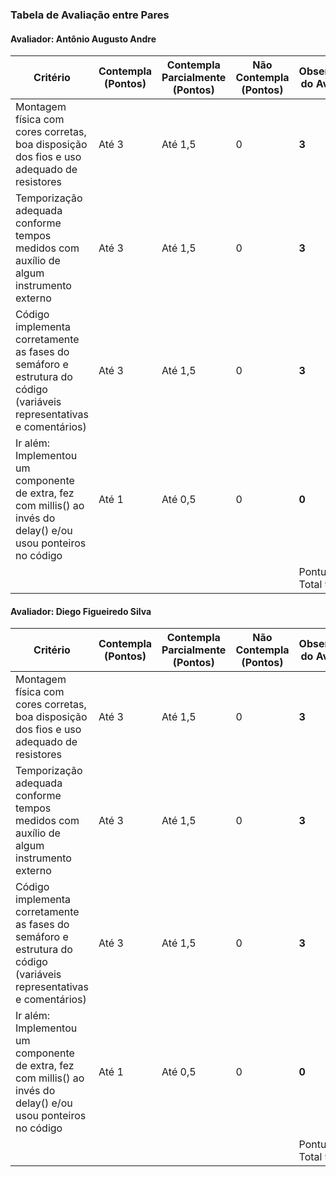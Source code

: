 ### Tabela de Avaliação entre Pares

#### Avaliador: Antônio Augusto Andre

| Critério                                                                                                            | Contempla (Pontos) | Contempla Parcialmente (Pontos) | Não Contempla (Pontos) | Observações do Avaliador |
| ------------------------------------------------------------------------------------------------------------------- | ------------------ | ------------------------------- | ---------------------- | ------------------------ |
| Montagem física com cores corretas, boa disposição dos fios e uso adequado de resistores                            | Até 3              | Até 1,5                         | 0                      | **3**                    |
| Temporização adequada conforme tempos medidos com auxílio de algum instrumento externo                              | Até 3              | Até 1,5                         | 0                      | **3**                    |
| Código implementa corretamente as fases do semáforo e estrutura do código (variáveis representativas e comentários) | Até 3              | Até 1,5                         | 0                      | **3**                    |
| Ir além: Implementou um componente de extra, fez com millis() ao invés do delay() e/ou usou ponteiros no código     | Até 1              | Até 0,5                         | 0                      | **0**                    |
|                                                                                                                     |                    |                                 |                        | Pontuação Total **9**    |

#### Avaliador: Diego Figueiredo Silva

| Critério                                                                                                            | Contempla (Pontos) | Contempla Parcialmente (Pontos) | Não Contempla (Pontos) | Observações do Avaliador |
| ------------------------------------------------------------------------------------------------------------------- | ------------------ | ------------------------------- | ---------------------- | ------------------------ |
| Montagem física com cores corretas, boa disposição dos fios e uso adequado de resistores                            | Até 3              | Até 1,5                         | 0                      | **3**                    |
| Temporização adequada conforme tempos medidos com auxílio de algum instrumento externo                              | Até 3              | Até 1,5                         | 0                      | **3**                    |
| Código implementa corretamente as fases do semáforo e estrutura do código (variáveis representativas e comentários) | Até 3              | Até 1,5                         | 0                      | **3**                    |
| Ir além: Implementou um componente de extra, fez com millis() ao invés do delay() e/ou usou ponteiros no código     | Até 1              | Até 0,5                         | 0                      | **0**                    |
|                                                                                                                     |                    |                                 |                        | Pontuação Total **9**    |

